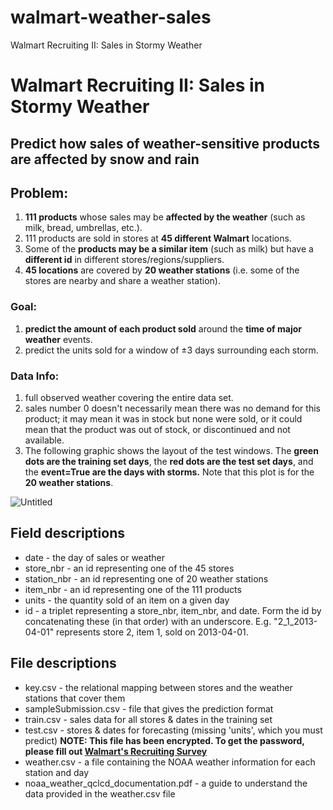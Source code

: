 # walmart-weather-sales
Walmart Recruiting II: Sales in Stormy Weather

# **Walmart Recruiting II: Sales in Stormy Weather**

## Predict how sales of weather-sensitive products are affected by snow and rain

## Problem:

1. **111 products** whose sales may be **affected by the weather** (such as milk, bread, umbrellas, etc.).
2. 111 products are sold in stores at **45 different Walmart** locations.
3. Some of the **products may be a similar item** (such as milk) but have a **different id** in different stores/regions/suppliers.
4. **45 locations** are covered by **20 weather stations** (i.e. some of the stores are nearby and share a weather station).

### Goal:

1. **predict the amount of each product sold** around the **time of major weather** events.
2. predict the units sold for a window of ±3 days surrounding each storm.

### Data Info:

1. full observed weather covering the entire data set.
2. sales number 0 doesn't necessarily mean there was no demand for this product; it may mean it was in stock but none were sold, or it could mean that the product was out of stock, or discontinued and not available.
3. The following graphic shows the layout of the test windows. The **green dots are the training set days**, the **red dots are the test set days**, and the **event=True are the days with storms.** Note that this plot is for the **20 weather stations**.

![Untitled](https://s3-us-west-2.amazonaws.com/secure.notion-static.com/25589de8-a826-4c6d-8eeb-1151dcef4191/Untitled.png)

## **Field descriptions**

- date - the day of sales or weather
- store_nbr - an id representing one of the 45 stores
- station_nbr - an id representing one of 20 weather stations
- item_nbr - an id representing one of the 111 products
- units - the quantity sold of an item on a given day
- id - a triplet representing a store_nbr, item_nbr, and date. Form the id by concatenating these (in that order) with an underscore. E.g. "2_1_2013-04-01" represents store 2, item 1, sold on 2013-04-01.

## **File descriptions**

- key.csv - the relational mapping between stores and the weather stations that cover them
- sampleSubmission.csv - file that gives the prediction format
- train.csv - sales data for all stores & dates in the training set
- test.csv - stores & dates for forecasting (missing 'units', which you must predict) **NOTE: This file has been encrypted. To get the password, please fill out [Walmart's Recruiting Survey](http://form.jotformpro.com/form/50757464385970)**
- weather.csv - a file containing the NOAA weather information for each station and day
- noaa_weather_qclcd_documentation.pdf - a guide to understand the data provided in the weather.csv file
